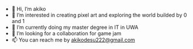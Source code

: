 - 👋 Hi, I’m akiko
- 👀 I’m interested in creating pixel art and exploring the world builded by 0 and 1
- 🌱 I’m currently doing my master degree in IT in UWA
- 💞️ I’m looking for a collaboration for game jam
- 📫 You can reach me by akikodesu222@gmail.com

<!---
akikodesu/akikodesu is a ✨ special ✨ repository because its `README.md` (this file) appears on your GitHub profile.
You can click the Preview link to take a look at your changes.
--->
